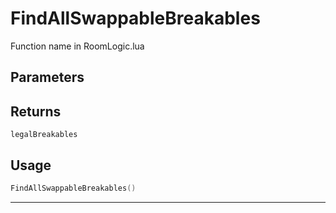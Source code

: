 # FindAllSwappableBreakables
Function name in RoomLogic.lua
## Parameters

## Returns
`legalBreakables`
## Usage
```lua
FindAllSwappableBreakables()
```
---
